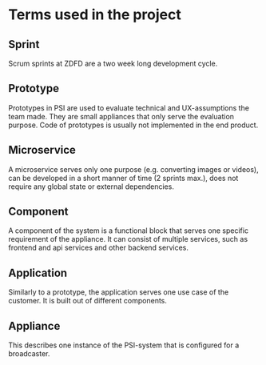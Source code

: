 # Terms used in the project


## Sprint
Scrum sprints at ZDFD are a two week long development cycle.

## Prototype
Prototypes in PSI are used to evaluate technical and UX-assumptions the team made. They are small appliances that only serve the evaluation purpose. Code of prototypes is usually not implemented in the end product.

## Microservice
A microservice serves only one purpose (e.g. converting images or videos), can be developed in a short manner of time (2 sprints max.), does not require any global state or external dependencies.

## Component
A component of the system is a functional block that serves one specific requirement of the appliance. It can consist of multiple services, such as frontend and api services and other backend services.

## Application
Similarly to a prototype, the application serves one use case of the customer. It is built out of different components.

## Appliance
This describes one instance of the PSI-system that is configured for a broadcaster.